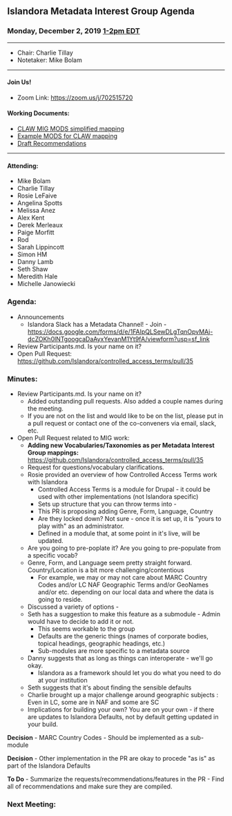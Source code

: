 ## Islandora Metadata Interest Group Agenda
### Monday, December 2, 2019 [1-2pm EDT](http://www.thetimezoneconverter.com/?t=1%20pm&tz=Toronto&)

---
* Chair: Charlie Tillay
* Notetaker: Mike Bolam
---

#### Join Us!
* Zoom Link: https://zoom.us/j/702515720

#### Working Documents:
* [CLAW MIG MODS simplified mapping](https://docs.google.com/spreadsheets/d/18u2qFJ014IIxlVpM3JXfDEFccwBZcoFsjbBGpvL0jJI/edit#gid=0)
* [Example MODS for CLAW mapping](https://docs.google.com/spreadsheets/d/1C2Xie7HUDSgRT5v4ldoJvlNdoXz2GHAPvL3PE3TOKW8/edit#gid=1829081124)
* [Draft Recommendations](https://docs.google.com/document/d/15qSO9YcALtYSqd6CUuGx0t8FwUJ5pPwVPz0PA5rU898/edit#heading=h.f9r6knw0rjvu)
---

#### Attending:
* Mike Bolam
* Charlie Tillay
* Rosie LeFaive
* Angelina Spotts
* Melissa Anez
* Alex Kent
* Derek Merleaux
* Paige Morfitt
* Rod
* Sarah Lippincott
* Simon HM
* Danny Lamb
* Seth Shaw
* Meredith Hale
* Michelle Janowiecki


### Agenda:
* Announcements
  * Islandora Slack has a Metadata Channel! - Join - https://docs.google.com/forms/d/e/1FAIpQLSewDLgTqnOpvMAj-dcZOKh0lNTgoogcaDaAyxYevanM1Yt9fA/viewform?usp=sf_link
* Review Participants.md. Is your name on it?
* Open Pull Request: https://github.com/Islandora/controlled_access_terms/pull/35
  
  
### Minutes:
* Review Participants.md. Is your name on it?
  * Added outstanding pull requests. Also added a couple names during the meeting.
  * If you are not on the list and would like to be on the list, please put in a pull request or contact one of the co-conveners via email, slack, etc. 
* Open Pull Request related to MIG work: 
  * **Adding new Vocabularies/Taxonomies as per Metadata Interest Group mappings:** https://github.com/Islandora/controlled_access_terms/pull/35
  * Request for questions/vocabulary clarifications.
  * Rosie provided an overview of how Controlled Access Terms work with Islandora
    * Controlled Access Terms is a module for Drupal - it could be used with other implementations (not Islandora specific)
    * Sets up structure that you can throw terms into - 
    * This PR is proposing adding Genre, Form, Language, Country
    * Are they locked down? Not sure - once it is set up, it is "yours to play with" as an administrator.
    * Defined in a module that, at some point in it's live, will be updated.
  * Are you going to pre-poplate it? Are you going to pre-populate from a specific vocab?
  * Genre, Form, and Language seem pretty straight forward. Country/Location is a bit more challenging/contentious
    * For example, we may or may not care about MARC Country Codes and/or LC NAF Geographic Terms and/or GeoNames and/or etc. depending on our local data and where the data is going to reside.
  * Discussed a variety of options - 
  * Seth has a suggestion to make this feature as a submodule - Admin would have to decide to add it or not.
    * This seems workable to the group
    * Defaults are the generic things (names of corporate bodies, topical headings, geographic headings, etc.)
    * Sub-modules are more specific to a metadata source
  * Danny suggests that as long as things can interoperate - we'll go okay.
    * Islandora as a framework should let you do what you need to do at your institution
  * Seth suggests that it's about finding the sensible defaults
  * Charlie brought up a major challenge around geographic subjects : Even in LC, some are in NAF and some are SC
  * Implications for building your own? You are on your own - if there are updates to Islandora Defaults, not by default getting updated in your build.
  
**Decision** - MARC Country Codes - Should be implemented as a sub-module

**Decision** - Other implementation in the PR are okay to procede "as is" as part of the Islandora Defaults

**To Do** - Summarize the requests/recommendations/features in the PR - Find all of recommendations and make sure they are compiled.

### Next Meeting:


